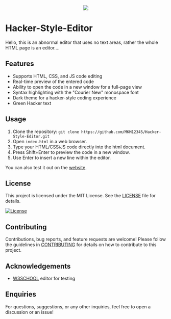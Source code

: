 <div align="center">
  <img src="https://github.com/MKM12345/Hacker-Style-Editor/assets/120132998/9c987e52-9d46-4804-b805-b69bbd4792fd">
</div>

# Hacker-Style-Editor

Hello, this is an abnormal editor that uses no text areas, rather the whole HTML page is an editor....
<img src="https://github.com/MKM12345/Hacker-Style-Editor/assets/120132998/ef29cd59-8bfb-4c8d-bc61-143d869fa538" alt="">


## Features

- Supports HTML, CSS, and JS code editing
- Real-time preview of the entered code
- Ability to open the code in a new window for a full-page view
- Syntax highlighting with the "Courier New" monospace font
- Dark theme for a hacker-style coding experience
- Green Hacker text

## Usage

1. Clone the repository: `git clone https://github.com/MKM12345/Hacker-Style-Editor.git`
2. Open `index.html` in a web browser.
3. Type your HTML/CSS/JS code directly into the html document.
4. Press Shift+Enter to preview the code in a new window.
5. Use Enter to insert a new line within the editor.

You can also test it out on the [website](https://mkm12345.github.io/Hacker-Style-Editor/).
## License

This project is licensed under the MIT License. See the [LICENSE](LICENSE) file for details.

[![License](https://img.shields.io/badge/license-MIT-blue.svg)](https://opensource.org/licenses/MIT)

## Contributing

Contributions, bug reports, and feature requests are welcome! Please follow the guidelines in [CONTRIBUTING](CONTRIBUTING.md) for details on how to contribute to this project.

## Acknowledgements

- [W3SCHOOL](https://www.w3schools.com/tryit/) editor for testing

## Enquiries

For questions, suggestions, or any other inquiries, feel  free to open a discussion or an issue!



